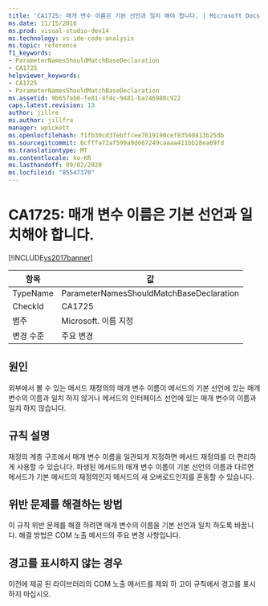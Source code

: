 ```yaml
---
title: 'CA1725: 매개 변수 이름은 기본 선언과 일치 해야 합니다. | Microsoft Docs'
ms.date: 11/15/2016
ms.prod: visual-studio-dev14
ms.technology: vs-ide-code-analysis
ms.topic: reference
f1_keywords:
- ParameterNamesShouldMatchBaseDeclaration
- CA1725
helpviewer_keywords:
- CA1725
- ParameterNamesShouldMatchBaseDeclaration
ms.assetid: 9b657ab0-fe81-4f4c-9481-ba746988c922
caps.latest.revision: 13
author: jillre
ms.author: jillfra
manager: wpickett
ms.openlocfilehash: f1fb30cd37ebffcee7619190cef83560813b25db
ms.sourcegitcommit: 6cfffa72af599a9d667249caaaa411bb28ea69fd
ms.translationtype: MT
ms.contentlocale: ko-KR
ms.lasthandoff: 09/02/2020
ms.locfileid: "85547370"
---
```

# <a name="ca1725-parameter-names-should-match-base-declaration"></a>CA1725: 매개 변수 이름은 기본 선언과 일치해야 합니다.
[!INCLUDE[vs2017banner](../includes/vs2017banner.md)]

|항목|값|
|-|-|
|TypeName|ParameterNamesShouldMatchBaseDeclaration|
|CheckId|CA1725|
|범주|Microsoft. 이름 지정|
|변경 수준|주요 변경|

## <a name="cause"></a>원인
 외부에서 볼 수 있는 메서드 재정의의 매개 변수 이름이 메서드의 기본 선언에 있는 매개 변수의 이름과 일치 하지 않거나 메서드의 인터페이스 선언에 있는 매개 변수의 이름과 일치 하지 않습니다.

## <a name="rule-description"></a>규칙 설명
 재정의 계층 구조에서 매개 변수 이름을 일관되게 지정하면 메서드 재정의를 더 편리하게 사용할 수 있습니다. 파생된 메서드의 매개 변수 이름이 기본 선언의 이름과 다르면 메서드가 기본 메서드의 재정의인지 메서드의 새 오버로드인지를 혼동할 수 있습니다.

## <a name="how-to-fix-violations"></a>위반 문제를 해결하는 방법
 이 규칙 위반 문제를 해결 하려면 매개 변수의 이름을 기본 선언과 일치 하도록 바꿉니다. 해결 방법은 COM 노출 메서드의 주요 변경 사항입니다.

## <a name="when-to-suppress-warnings"></a>경고를 표시하지 않는 경우
 이전에 제공 된 라이브러리의 COM 노출 메서드를 제외 하 고이 규칙에서 경고를 표시 하지 마십시오.
